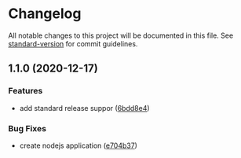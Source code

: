 # Changelog

All notable changes to this project will be documented in this file. See [standard-version](https://github.com/conventional-changelog/standard-version) for commit guidelines.

## 1.1.0 (2020-12-17)


### Features

* add standard release suppor ([6bdd8e4](https://github.com/Himanshu8910/test-changelog/commit/6bdd8e4eb49d1604d809187a0834dfbf66fc87a5))


### Bug Fixes

* create nodejs application ([e704b37](https://github.com/Himanshu8910/test-changelog/commit/e704b37bb784e3913272ae840a4937ab82a06ca7))
